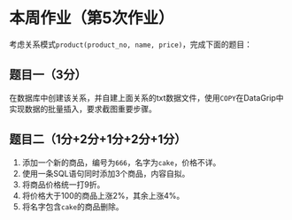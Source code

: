 # 本周作业（第5次作业）
考虑关系模式`product(product_no, name, price)`，完成下面的题目：

## 题目一（3分）
在数据库中创建该关系，并自建上面关系的txt数据文件，使用`COPY`在DataGrip中实现数据的批量插入，要求截图重要步骤。

## 题目二（1分+2分+1分+2分+1分）
1. 添加一个新的商品，编号为`666`，名字为`cake`，价格不详。
2. 使用一条SQL语句同时添加3个商品，内容自拟。
3. 将商品价格统一打9折。
4. 将价格大于100的商品上涨2%，其余上涨4%。
5. 将名字包含`cake`的商品删除。